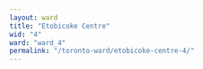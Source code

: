 ```yaml
---
layout: ward
title: "Etobicoke Centre"
wid: "4"
ward: "ward_4"
permalink: "/toronto-ward/etobicoke-centre-4/"
---
```

